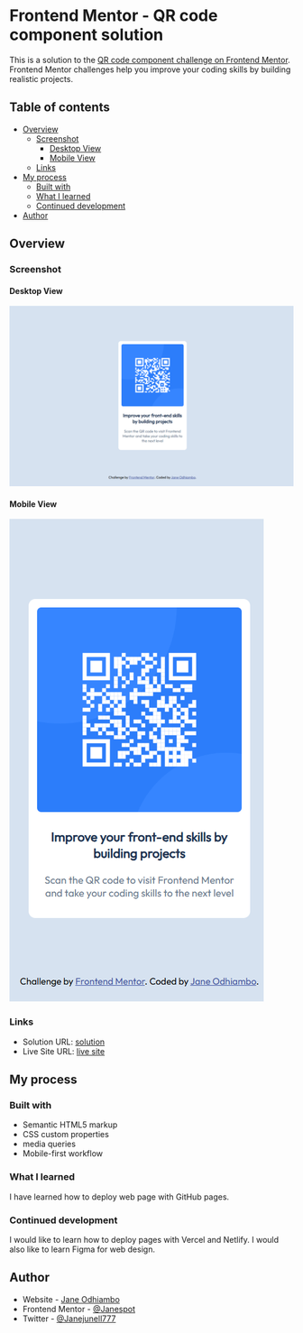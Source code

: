# Frontend Mentor - QR code component solution

This is a solution to the [QR code component challenge on Frontend Mentor](https://www.frontendmentor.io/challenges/qr-code-component-iux_sIO_H). Frontend Mentor challenges help you improve your coding skills by building realistic projects. 

## Table of contents

- [Overview](#overview)
  - [Screenshot](#screenshot)
    - [Desktop View](#desktop-view)
    - [Mobile View](#mobile-view)
  - [Links](#links)
- [My process](#my-process)
  - [Built with](#built-with)
  - [What I learned](#what-i-learned)
  - [Continued development](#continued-development)
- [Author](#author)

## Overview

### Screenshot

#### Desktop View
![](./desktop-solution.png)

#### Mobile View
![](./mobile-solution.png)

### Links

- Solution URL: [solution](https://github.com/Janespot/qr-code-component-main/)
- Live Site URL: [live site](https://janespot.github.io/qr-code-component-main/)

## My process

### Built with

- Semantic HTML5 markup
- CSS custom properties
- media queries
- Mobile-first workflow

### What I learned

I have learned how to deploy web page with GitHub pages.

### Continued development

I would like to learn how to deploy pages with Vercel and Netlify.
I would also like to learn Figma for web design.

## Author

- Website - [Jane Odhiambo](https://janespot.github.io/qr-code-component-main/)
- Frontend Mentor - [@Janespot](https://www.frontendmentor.io/profile/Janespot)
- Twitter - [@Janejunell777](https://x.com/Janejunell777)